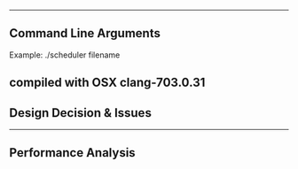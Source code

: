 ----------------------
Command Line Arguments
----------------------
Example:  ./scheduler filename


compiled with OSX clang-703.0.31
------------------------
Design Decision & Issues
------------------------


----------------------
Performance Analysis
----------------------

